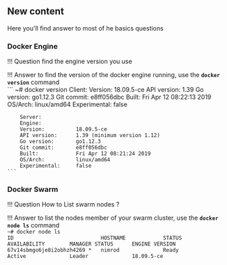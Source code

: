 ## New content

Here you'll find answer to most of he basics questions

### Docker Engine

!!! Question
    find the engine version you use  

!!! Answer
    to find the version of the docker engine running, use the **`docker version`** command  
    ```
    ~# docker version
        Client:
        Version:           18.09.5-ce
        API version:       1.39
        Go version:        go1.12.3
        Git commit:        e8ff056dbc
        Built:             Fri Apr 12 08:22:13 2019
        OS/Arch:           linux/amd64
        Experimental:      false

        Server:
        Engine:
        Version:          18.09.5-ce
        API version:      1.39 (minimum version 1.12)
        Go version:       go1.12.3
        Git commit:       e8ff056dbc
        Built:            Fri Apr 12 08:21:24 2019
        OS/Arch:          linux/amd64
        Experimental:     false
    ```

### Docker Swarm

!!! Question
    How to List swarm nodes ?  

!!! Answer
    to list the nodes member of your swarm cluster, use the **`docker node ls`** command  
    ```
    ~# docker node ls                                                                                                               
    ID                            HOSTNAME            STATUS              AVAILABILITY        MANAGER STATUS      ENGINE VERSION
    67v14sbmgo6je8i2obhzh4269 *   nimrod              Ready               Active              Leader              18.09.5-ce
    ```

